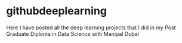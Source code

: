 # githubdeeplearning
Here I have posted all the deep learning projects that I did in my Post Graduate Diploma in Data Science with Manipal Dubai
